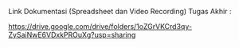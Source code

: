 


Link Dokumentasi (Spreadsheet dan Video Recording) Tugas Akhir : 

https://drive.google.com/drive/folders/1oZGrVKCrd3qy-ZySaiNwE6VDxkPROuXg?usp=sharing
